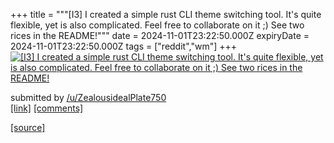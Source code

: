 +++
title = """[I3] I created a simple rust CLI theme switching tool. It's quite flexible, yet is also complicated. Feel free to collaborate on it ;) See two rices in the README!"""
date = 2024-11-01T23:22:50.000Z
expiryDate = 2024-11-01T23:22:50.000Z
tags = ["reddit","wm"]
+++
[![[I3] I created a simple rust CLI theme switching tool. It's quite flexible, yet is also complicated. Feel free to collaborate on it ;) See two rices in the README!](https://external-preview.redd.it/mUbghdXvELNWE7hUMlSxCf9Kc94bD4WwG1s0EqF_EEo.jpg?width=640&crop=smart&auto=webp&s=5742a71417e8586406e4f40ecdcfd62151578695 "[I3] I created a simple rust CLI theme switching tool. It's quite flexible, yet is also complicated. Feel free to collaborate on it ;) See two rices in the README!")](https://www.reddit.com/r/unixporn/comments/1ghivz5/i3_i_created_a_simple_rust_cli_theme_switching/)

submitted by [/u/ZealousidealPlate750](https://www.reddit.com/user/ZealousidealPlate750)  
[\[link\]](https://github.com/d1msk1y/eclipto-rs?tab=readme-ov-file#eclipto-rs) [\[comments\]](https://www.reddit.com/r/unixporn/comments/1ghivz5/i3_i_created_a_simple_rust_cli_theme_switching/)

[[source]](https://www.reddit.com/r/unixporn/comments/1ghivz5/i3_i_created_a_simple_rust_cli_theme_switching/)
